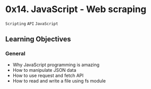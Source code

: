 # 0x14. JavaScript - Web scraping
`Scripting` `API` `JavaScript`
## Learning Objectives
### General
- Why JavaScript programming is amazing
- How to manipulate JSON data
- How to use request and fetch API
- How to read and write a file using fs module
